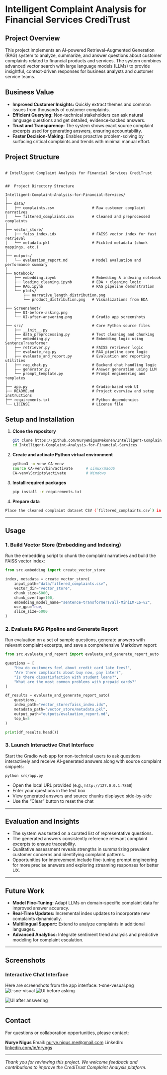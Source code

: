 # Intelligent Complaint Analysis for Financial Services CrediTrust

## Project Overview

This project implements an AI-powered Retrieval-Augmented Generation (RAG) system to analyze, summarize, and answer questions about customer complaints related to financial products and services. The system combines advanced vector search with large language models (LLMs) to provide insightful, context-driven responses for business analysts and customer service teams.



## Business Value

- **Improved Customer Insights:** Quickly extract themes and common issues from thousands of customer complaints.  
- **Efficient Querying:** Non-technical stakeholders can ask natural language questions and get detailed, evidence-backed answers.  
- **Trust and Transparency:** The system shows exact source complaint excerpts used for generating answers, ensuring accountability.  
- **Faster Decision-Making:** Enables proactive problem-solving by surfacing critical complaints and trends with minimal manual effort.



## Project Structure

```

# Intelligent Complaint Analysis for Financial Services CrediTrust


##  Project Directory Structure

Intelligent-Complaint-Analysis-for-Financial-Services/
│
├── data/  
│   ├── complaints.csv                 # Raw customer complaint narratives
│   └── filtered_complaints.csv        # Cleaned and preprocessed complaints
│
├── vector_store/
│   ├── faiss_index.idx                # FAISS vector index for fast retrieval
│   └── metadata.pkl                   # Pickled metadata (chunk mappings, etc.)
│
├── outputs/
│   └── evaluation_report.md           # Model evaluation and performance summary
│
├── Notebook/
│   ├── embedding.ipynb                # Embedding & indexing notebook
│   ├── loading_cleaning.ipynb         # EDA + cleaning logic
│   ├── RAG.ipynb                      # RAG pipeline demonstration
│   └── plots/
│       ├── narrative_length_distribution.png
│       └── product_distribution.png   # Visualizations from EDA
│
├── Screenshoot/
│   ├── UI-before-asking.png
│   └── UI-after-answering.png         # Gradio app screenshots
│
├── src/                               # Core Python source files
│   ├── __init__.py
│   ├── data_preprocessing.py          # Text cleaning and chunking
│   ├── embedding.py                   # Embedding logic using SentenceTransformer
│   ├── retriever.py                   # FAISS retriever logic
│   ├── evaluate_rag.py                # RAG pipeline core logic
│   ├── evaluate_and_report.py         # Evaluation and reporting utilities
│   ├── rag_chat.py                    # Backend chat handling logic
│   ├── generator.py                   # Answer generation using LLM
│   └── prompt_template.py             # Prompt engineering and templates
│
├── app.py                             # Gradio-based web UI
├── README.md                          # Project overview and setup instructions
├── requirements.txt                   # Python dependencies
└── LICENSE                            # License file

```

## Setup and Installation

1. **Clone the repository**

   ```bash
   git clone https://github.com/NuryeNigusMekonen/Intelligent-Complaint-Analysis-for-Financial-Services.git
   cd Intelligent-Complaint-Analysis-for-Financial-Services
   ```

2. **Create and activate Python virtual environment**

   ```bash
   python3 -m venv CA-venv
   source CA-venv/bin/activate      # Linux/macOS
   CA-venv\Scripts\activate         # Windows
   ```

3. **Install required packages**

   ```bash
   pip install -r requirements.txt
   ```

4. **Prepare data**
 
 ```bash
Place the cleaned complaint dataset CSV (`filtered_complaints.csv`) in the `data/` folder.
```
---

## Usage

### 1. Build Vector Store (Embedding and Indexing)

Run the embedding script to chunk the complaint narratives and build the FAISS vector index:

```python
from src.embedding import create_vector_store

index, metadata = create_vector_store(
    input_path="data/filtered_complaints.csv",
    vector_dir="vector_store",
    chunk_size=5000,
    chunk_overlap=100,
    embedding_model_name="sentence-transformers/all-MiniLM-L6-v2",
    use_gpu=True,
    slice_size=5000
)
```

### 2. Evaluate RAG Pipeline and Generate Report

Run evaluation on a set of sample questions, generate answers with relevant complaint excerpts, and save a comprehensive Markdown report:

```python
from src.evaluate_and_report import evaluate_and_generate_report_auto

questions = [
    "How do customers feel about credit card late fees?",
    "Are there complaints about buy now, pay later?",
    "Is there dissatisfaction with student loans?",
    "What are the most common problems with prepaid cards?"
]

df_results = evaluate_and_generate_report_auto(
    questions,
    index_path="vector_store/faiss_index.idx",
    metadata_path="vector_store/metadata.pkl",
    output_path="outputs/evaluation_report.md",
    top_k=5
)

print(df_results.head())
```

### 3. Launch Interactive Chat Interface

Start the Gradio web app for non-technical users to ask questions interactively and receive AI-generated answers along with source complaint snippets:

```bash
python src/app.py
```

* Open the local URL provided (e.g., `http://127.0.0.1:7860`)
* Enter your questions in the text box
* View generated answers and source chunks displayed side-by-side
* Use the “Clear” button to reset the chat

---

## Evaluation and Insights

* The system was tested on a curated list of representative questions.
* The generated answers consistently reference relevant complaint excerpts to ensure traceability.
* Qualitative assessment reveals strengths in summarizing prevalent customer concerns and identifying complaint patterns.
* Opportunities for improvement include fine-tuning prompt engineering for more precise answers and exploring streaming responses for better UX.

---

## Future Work

* **Model Fine-Tuning:** Adapt LLMs on domain-specific complaint data for improved answer accuracy.
* **Real-Time Updates:** Incremental index updates to incorporate new complaints dynamically.
* **Multilingual Support:** Extend to analyze complaints in additional languages.
* **Advanced Analytics:** Integrate sentiment trend analysis and predictive modeling for complaint escalation.

---

## Screenshots

### Interactive Chat Interface

Here are screenshots from the app interface:
t-sne-vesual.png
![t-sne-visual](screanshoot/t-sne-vesual.png "2d visual")
![UI before asking](screanshoot/UI-before-asking.png "CrediTrust Chat Interface")

![UI after answering](screanshoot/UI-after-answering.png "CrediTrust Chat Interface")

---

## Contact

For questions or collaboration opportunities, please contact:

**Nurye Nigus**
Email: [nurye.nigus.me@gmail.com](mailto:nurye.nigus.me@gmail.com)
LinkedIn: [linkedin.com/in/nryngs](https://linkedin.com/in/nryngs)

---

*Thank you for reviewing this project. We welcome feedback and contributions to improve the CrediTrust Complaint Analysis platform.*

